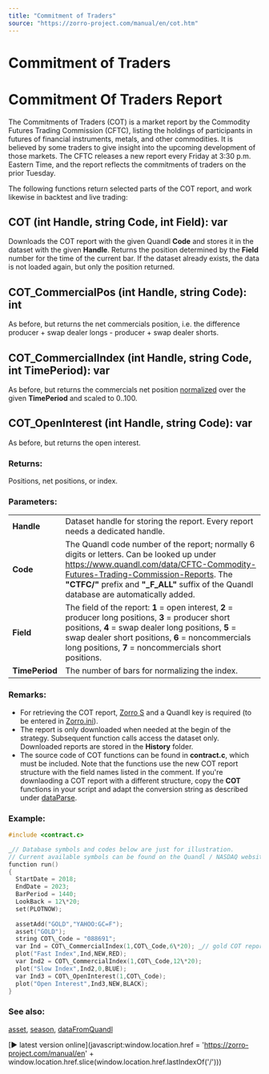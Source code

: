 ```yaml
---
title: "Commitment of Traders"
source: "https://zorro-project.com/manual/en/cot.htm"
---
```


# Commitment of Traders

# Commitment Of Traders Report

The Commitments of Traders (COT) is a market report by the Commodity Futures Trading Commission (CFTC), listing the holdings of participants in futures of financial instruments, metals, and other commodities. It is believed by some traders to give insight into the upcoming development of those markets. The CFTC releases a new report every Friday at 3:30 p.m. Eastern Time, and the report reflects the commitments of traders on the prior Tuesday.

The following functions return selected parts of the COT report, and work likewise in backtest and live trading:

## COT (int Handle, string Code, int Field): var

Downloads the COT report with the given Quandl **Code** and stores it in the dataset with the given **Handle**. Returns the position determined by the **Field** number for the time of the current bar. If the dataset already exists, the data is not loaded again, but only the position returned.

## COT\_CommercialPos (int Handle, string Code): int

As before, but returns the net commercials position, i.e. the difference producer + swap dealer longs - producer + swap dealer shorts.

## COT\_CommercialIndex (int Handle, string Code, int TimePeriod): var

As before, but returns the commercials net position [normalized](071_cdf_erf_dnorm_qnorm.md) over the given **TimePeriod** and scaled to 0..100.

## COT\_OpenInterest (int Handle, string Code): var

As before, but returns the open interest.

### Returns:

Positions, net positions, or index.

### Parameters:

<table border="0"><tbody><tr><td><strong>Handle</strong></td><td>Dataset handle for storing the report. Every report needs a dedicated handle.</td></tr><tr><td><strong>Code</strong></td><td>The Quandl code number of the report; normally 6 digits or letters. Can be looked up under <a href="https://www.quandl.com/data/CFTC-Commodity-Futures-Trading-Commission-Reports" target="_blank">https://www.quandl.com/data/CFTC-Commodity-Futures-Trading-Commission-Reports</a>. The <strong>"CTFC/"</strong> prefix and <strong>"_F_ALL"</strong> suffix of the Quandl database are automatically added.</td></tr><tr><td><strong>Field</strong></td><td>The field of the report: <strong>1</strong> = open interest, <strong>2</strong> = producer long positions, <strong>3</strong> = producer short positions, <strong>4</strong> = swap dealer long positions, <strong>5</strong> = swap dealer short positions, <strong>6</strong> = noncommercials long positions, <strong>7</strong> = noncommercials short positions.&nbsp;</td></tr><tr><td><strong>TimePeriod</strong></td><td>The number of bars for normalizing the index.</td></tr></tbody></table>

### Remarks:

*   For retrieving the COT report, [Zorro S](restrictions.md) and a Quandl key is required (to be entered in [Zorro.ini](ini.md)).
*   The report is only downloaded when needed at the begin of the strategy. Subsequent function calls access the dataset only. Downloaded reports are stored in the **History** folder.
*   The source code of COT functions can be found in **contract.c**, which must be included. Note that the functions use the new COT report structure with the field names listed in the comment. If you're downlaoding a COT report with a different structure, copy the **COT** functions in your script and adapt the conversion string as described under [dataParse](125_sortData_sortIdx.md).

### Example:

```c
#include <contract.c>

_// Database symbols and codes below are just for illustration.
// Current available symbols can be found on the Quandl / NASDAQ website._
function run()
{
  StartDate = 2018;
  EndDate = 2023;
  BarPeriod = 1440;
  LookBack = 12\*20;
  set(PLOTNOW);
  
  assetAdd("GOLD","YAHOO:GC=F");
  asset("GOLD");
  string COT\_Code = "088691";
  var Ind = COT\_CommercialIndex(1,COT\_Code,6\*20); _// gold COT report_
  plot("Fast Index",Ind,NEW,RED);
  var Ind2 = COT\_CommercialIndex(1,COT\_Code,12\*20);
  plot("Slow Index",Ind2,0,BLUE);
  var Ind3 = COT\_OpenInterest(1,COT\_Code);
  plot("Open Interest",Ind3,NEW,BLACK);
}
```

### See also:

[asset](013_Asset_Account_Lists.md), [season](138_Seasonal_Strength.md), [dataFromQuandl](125_sortData_sortIdx.md)

[► latest version online](javascript:window.location.href = 'https://zorro-project.com/manual/en' + window.location.href.slice\(window.location.href.lastIndexOf\('/'\)\))
